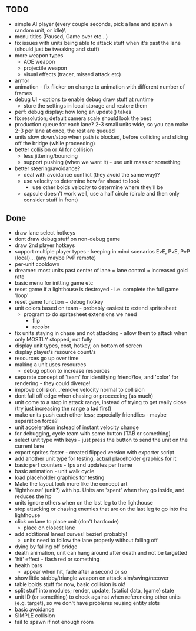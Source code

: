 ## TODO
- simple AI player (every couple seconds, pick a lane and spawn a random unit, or idle)\
- menu titles (Paused, Game over etc...)
- fix issues with units being able to attack stuff when it's past the lane (should just be tweaking and stuff)
- more weapon types
    - AOE weapon
    - projectile weapon
    - visual effects (tracer, missed attack etc)
- armor
- animation - fix flicker on change to animation with different number of frames
- debug UI - options to enable debug draw stuff at runtime
    - store the settings in local storage and restore them
- perf: debug display: how long an update() takes
- fix resolution; default camera scale should look the best
- production queue for each lane? 2-3 small units wide, so you can make 2-3 per lane at once, the rest are queued
- units slow down/stop when path is blocked, before colliding and sliding off the bridge (while proceeding)
- better collision or AI for collision
    - less jittering/bouncing
    - support pushing (when we want it) - use unit mass or something
- better steering/avoidance?
    - deal with avoidance conflict (they avoid the same way)?
    - use velocity to determine how far ahead to look
        - use other boids velocity to determine where they'll be
    - capsule doesn't work well, use a half circle (circle and then only consider stuff in front)

## Done
- draw lane select hotkeys
- dont draw debug stuff on non-debug game
- draw 2nd player hotkeys
- support multiple player types - keeping in mind scenarios EvE, PvE, PvP (local)... (any maybe PvP remote)
- per-unit cooldown
- dreamer: most units past center of lane = lane control = increased gold rate
- basic menu for initting game etc
- reset game if a lighthouse is destroyed - i.e. complete the full game 'loop'
- reset game function + debug hotkey
- unit colors based on team - probably easiest to extend spritesheet
    - program to do spritesheet extensions we need
        - flip
        - recolor
- fix units staying in chase and not attacking - allow them to attack when only MOSTLY stopped, not fully
- display unit types, cost, hotkey, on bottom of screen
- display player/s resource count/s
- resources go up over time
- making a unit uses resources
    - debug option to increase resources
- separate concept of 'team' for identifying friend/foe, and 'color' for rendering - they could diverge!
- improve collision...remove velocity normal to collision
- dont fall off edge when chasing or proceeding (as much)
- unit come to a stop in attack range, instead of trying to get really close (try just increasing the range a tad first)
- make units push each other less; especially friendlies - maybe separation force?
- unit acceleration instead of instant velocity change
- for debugging, cycle team with some button (TAB or something)
- select unit type with keys - just press the button to send the unit on the current lane
- export sprites faster - created flipped version with exporter script
- add another unit type for testing, actual placeholder graphics for it
- basic perf counters - fps and updates per frame
- basic animation - unit walk cycle
- load placeholder graphics for testing
- Make the layout look more like the concept art
- 'lighthouse' (unit?) with hp. Units are 'spent' when they go inside, and reduces the hp
- units ignore others when on the last leg to the lighthouse
- stop attacking or chasing enemies that are on the last leg to go into the lighthouse
- click on lane to place unit (don't hardcode)
    - place on closest lane
- add additional lanes! curves! bezier! probably!
    - units need to follow the lane properly without falling off
- dying by falling off bridge
- death animation, unit can hang around after death and not be targetted
- 'hit' effect - flash red or something
- health bars
    - appear when hit, fade after a second or so
- show little stabby/triangle weapon on attack aim/swing/recover
- table boids stuff for now, basic collision is ok!
- split stuff into modules; render, update, (static) data, (game) state
- unit ID (or something) to check against when referencing other units (e.g. target), so we don't have problems reusing entity slots
- basic avoidance
- SIMPLE collision
- fail to spawn if not enough room
